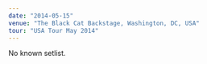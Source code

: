 ```yaml
---
date: "2014-05-15"
venue: "The Black Cat Backstage, Washington, DC, USA"
tour: "USA Tour May 2014"
---
```



No known setlist.
